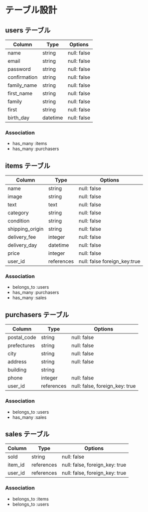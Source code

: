 # テーブル設計

## users テーブル

| Column       | Type     | Options     |
| ------------ | -------- | ----------- |
| name         | string   | null: false |
| email        | string   | null: false |
| password     | string   | null: false |
| confirmation | string   | null: false |
| family_name  | string   | null: false |
| first_name   | string   | null: false |
| family       | string   | null: false |
| first        | string   | null: false |
| birth_day    | datetime | null: false |

### Association

- has_many :items
- has_many :purchasers

## items テーブル

| Column          | Type       | Options     |
| --------------- | ---------- | ----------- |
| name            | string     | null: false |
| image           | string     | null: false |
| text            | text       | null: false |
| category        | string     | null: false |
| condition       | string     | null: false |
| shipping_origin | string     | null: false |
| delivery_fee    | integer    | null: false |
| delivery_day    | datetime   | null: false | 
| price           | integer    | null: false |
| user_id        | references | null: false foreign_key:true |
### Association

- belongs_to :users
- has_many   :purchasers
- has_many   :sales

## purchasers テーブル

| Column      | Type       | Options                        |
| ----------- | ---------- | ------------------------------ |
| postal_code | string     | null: false                    |
| prefectures | string     | null: false                    |
| city        | string     | null: false                    |
| address     | string     | null: false                    |
| building    | string     |                                |
| phone       | integer    | null: false                    |
| user_id     | references | null: false, foreign_key: true |
### Association

- belongs_to :users
- has_many   :sales

## sales テーブル

| Column  | Type       | Options     |
| ------- | ---------- | ----------- |
| sold    | string     | null: false |
| item_id | references | null: false, foreign_key: true |
| user_id | references | null: false, foreign_key: true |
### Association

- belongs_to :items
- belongs_to :users